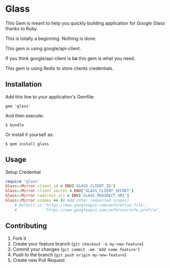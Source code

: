 # Glass

This Gem is meant to help you quickly building application for Google Glass thanks to Ruby.

This is totally a beginning. Nothing is done.

This gem is using google/api-client.

If you think google/api-client is b***s*** this gem is what you need.

This gem is using Redis to store clients credentials.

## Installation

Add this line to your application's Gemfile:

    gem 'glass'

And then execute:

    $ bundle

Or install it yourself as:

    $ gem install glass

## Usage

Setup Credential

```ruby
require 'glass'
Glass::Mirror.client_id = ENV['GLASS_CLIENT_ID']
Glass::Mirror.client_secret = ENV['GLASS_CLIENT_SECRET']
Glass::Mirror.redirect_uri = ENV['GLASS_REDIRECT_URI']
Glass::Mirror.scopes += [# Add other requested scopes]
    # Default is 'https://www.googleapis.com/auth/drive.file',
    #            'https://www.googleapis.com/auth/userinfo.profile',

```

## Contributing

1. Fork it
2. Create your feature branch (`git checkout -b my-new-feature`)
3. Commit your changes (`git commit -am 'Add some feature'`)
4. Push to the branch (`git push origin my-new-feature`)
5. Create new Pull Request
